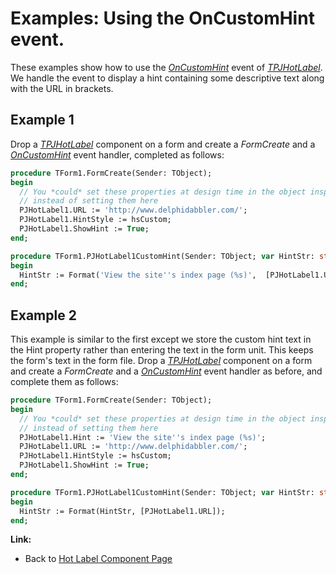 # Examples: Using the OnCustomHint event. #

These examples show how to use the _[OnCustomHint](TPJHotLabelOnCustomHint.md)_ event of _[TPJHotLabel](TPJHotLabel.md)_. We handle the event to display a hint containing some descriptive text along with the URL in brackets.

## Example 1 ##

Drop a _[TPJHotLabel](TPJHotLabel.md)_ component on a form and create a _FormCreate_ and a _[OnCustomHint](TPJHotLabelOnCustomHint.md)_ event handler, completed as follows:

```pascal
procedure TForm1.FormCreate(Sender: TObject);
begin
  // You *could* set these properties at design time in the object inspector
  // instead of setting them here
  PJHotLabel1.URL := 'http://www.delphidabbler.com/';
  PJHotLabel1.HintStyle := hsCustom;
  PJHotLabel1.ShowHint := True;
end;

procedure TForm1.PJHotLabel1CustomHint(Sender: TObject; var HintStr: string);
begin
  HintStr := Format('View the site''s index page (%s)',  [PJHotLabel1.URL]);
end;
```

## Example 2 ##

This example is similar to the first except we store the custom hint text in the Hint property rather than entering the text in the form unit. This keeps the form's text in the form file. Drop a _[TPJHotLabel](TPJHotLabel.md)_ component on a form and create a _FormCreate_ and a _[OnCustomHint](TPJHotLabelOnCustomHint.md)_ event handler as before, and complete them as follows:

```pascal
procedure TForm1.FormCreate(Sender: TObject);
begin
  // You *could* set these properties at design time in the object inspector
  // instead of setting them here
  PJHotLabel1.Hint := 'View the site''s index page (%s)';
  PJHotLabel1.URL := 'http://www.delphidabbler.com/';
  PJHotLabel1.HintStyle := hsCustom;
  PJHotLabel1.ShowHint := True;
end;

procedure TForm1.PJHotLabel1CustomHint(Sender: TObject; var HintStr: string);
begin
  HintStr := Format(HintStr, [PJHotLabel1.URL]);
end;
```

**Link:**

  * Back to [Hot Label Component Page](HotLabelComponent.md)
